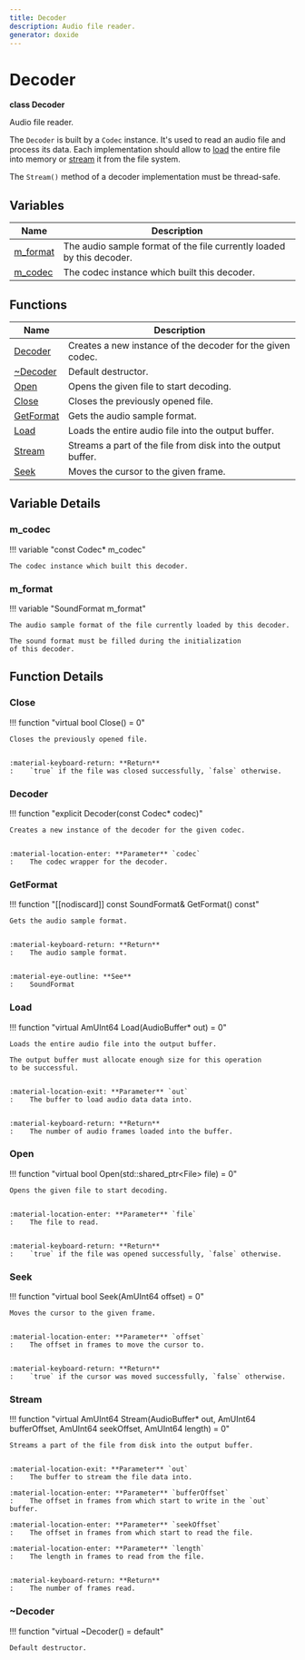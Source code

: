 ```yaml
---
title: Decoder
description: Audio file reader.
generator: doxide
---
```



# Decoder

**class  Decoder**


Audio file reader.

The `Decoder` is built by a `Codec` instance. It's used to read
an audio file and process its data. Each implementation should
allow to [load](#Load) the entire file into memory or [stream](#Stream)
it from the file system.

The `Stream()` method of a decoder implementation must be thread-safe.
        


## Variables

| Name | Description |
| ---- | ----------- |
| [m_format](#m_format) | The audio sample format of the file currently loaded by this decoder. |
| [m_codec](#m_codec) | The codec instance which built this decoder.  |

## Functions

| Name | Description |
| ---- | ----------- |
| [Decoder](#Decoder) | Creates a new instance of the decoder for the given codec. |
| [~Decoder](#_u007eDecoder) | Default destructor.  |
| [Open](#Open) | Opens the given file to start decoding. |
| [Close](#Close) | Closes the previously opened file. |
| [GetFormat](#GetFormat) | Gets the audio sample format. |
| [Load](#Load) | Loads the entire audio file into the output buffer. |
| [Stream](#Stream) | Streams a part of the file from disk into the output buffer. |
| [Seek](#Seek) | Moves the cursor to the given frame. |

## Variable Details

### m_codec<a name="m_codec"></a>

!!! variable "const Codec&#42; m_codec"

    
    The codec instance which built this decoder.
                 
    
    
    

### m_format<a name="m_format"></a>

!!! variable "SoundFormat m_format"

    
    The audio sample format of the file currently loaded by this decoder.
    
    The sound format must be filled during the initialization
    of this decoder.
                
    

## Function Details

### Close<a name="Close"></a>
!!! function "virtual bool Close() = 0"

    
    Closes the previously opened file.
    
    
    :material-keyboard-return: **Return**
    :    `true` if the file was closed successfully, `false` otherwise.
                
    

### Decoder<a name="Decoder"></a>
!!! function "explicit Decoder(const Codec&#42; codec)"

    
    Creates a new instance of the decoder for the given codec.
    
    
    :material-location-enter: **Parameter** `codec`
    :    The codec wrapper for the decoder.
                    
    

### GetFormat<a name="GetFormat"></a>
!!! function "[[nodiscard]] const SoundFormat&amp; GetFormat() const"

    
    Gets the audio sample format.
    
    
    :material-keyboard-return: **Return**
    :    The audio sample format.
    
    
    :material-eye-outline: **See**
    :    SoundFormat
                
    

### Load<a name="Load"></a>
!!! function "virtual AmUInt64 Load(AudioBuffer&#42; out) = 0"

    
    Loads the entire audio file into the output buffer.
    
    The output buffer must allocate enough size for this operation
    to be successful.
    
    
    :material-location-exit: **Parameter** `out`
    :    The buffer to load audio data data into.
    
    
    :material-keyboard-return: **Return**
    :    The number of audio frames loaded into the buffer.
                
    

### Open<a name="Open"></a>
!!! function "virtual bool Open(std::shared_ptr&lt;File&gt; file) = 0"

    
    Opens the given file to start decoding.
    
    
    :material-location-enter: **Parameter** `file`
    :    The file to read.
    
    
    :material-keyboard-return: **Return**
    :    `true` if the file was opened successfully, `false` otherwise.
                
    

### Seek<a name="Seek"></a>
!!! function "virtual bool Seek(AmUInt64 offset) = 0"

    
    Moves the cursor to the given frame.
    
    
    :material-location-enter: **Parameter** `offset`
    :    The offset in frames to move the cursor to.
    
    
    :material-keyboard-return: **Return**
    :    `true` if the cursor was moved successfully, `false` otherwise.
                
    

### Stream<a name="Stream"></a>
!!! function "virtual AmUInt64 Stream(AudioBuffer&#42; out, AmUInt64 bufferOffset, AmUInt64 seekOffset, AmUInt64 length) = 0"

    
    Streams a part of the file from disk into the output buffer.
    
    
    :material-location-exit: **Parameter** `out`
    :    The buffer to stream the file data into.
        
    :material-location-enter: **Parameter** `bufferOffset`
    :    The offset in frames from which start to write in the `out` buffer.
        
    :material-location-enter: **Parameter** `seekOffset`
    :    The offset in frames from which start to read the file.
        
    :material-location-enter: **Parameter** `length`
    :    The length in frames to read from the file.
    
    
    :material-keyboard-return: **Return**
    :    The number of frames read.
                
    

### ~Decoder<a name="_u007eDecoder"></a>
!!! function "virtual ~Decoder() = default"

    
    Default destructor.
                 
    
    
    

